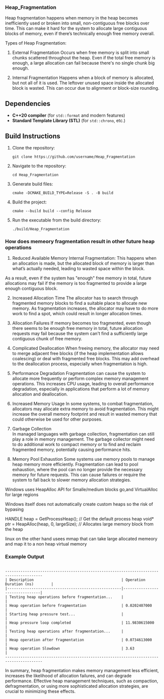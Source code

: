 ### Heap_Fragmentation

Heap fragmentation happens when memory in the heap becomes inefficiently used or broken into small, non-contiguous free blocks over time. This can make it hard for the system to allocate large contiguous blocks of memory, even if there’s technically enough free memory overall.


Types of Heap Fragmentation:
1. External Fragmentation
Occurs when free memory is split into small chunks scattered throughout the heap.
Even if the total free memory is enough, a large allocation can fail because there's no single chunk big enough.


2. Internal Fragmentation
Happens when a block of memory is allocated, but not all of it is used.
The leftover unused space inside the allocated block is wasted.
This can occur due to alignment or block-size rounding.



## Dependencies

- **C++20 compiler** (for `std::format` and modern features)
- **Standard Template Library (STL)** (for `std::chrono`, etc.)

## Build Instructions

1. Clone the repository:
   ```
   git clone https://github.com/username/Heap_Fragmentation
   ```
2. Navigate to the repository:
   ```
   cd Heap_Fragmentation
   ```
3. Generate build files:
   ```
   cmake -DCMAKE_BUILD_TYPE=Release -S . -B build
   ```
4. Build the project:
   ```
   cmake --build build --config Release
   ```
5. Run the executable from the build directory:
   ```
   ./build/Heap_Fragmentation
   ```


### How does memeory fragmentation result in other future heap operations

1. Reduced Available Memory
Internal Fragmentation: This happens when an allocation is made, but the allocated block of memory is larger than what’s actually needed, leading to wasted space within the block.

As a result, even if the system has "enough" free memory in total, future allocations may fail if the memory is too fragmented to provide a large enough contiguous block.

2. Increased Allocation Time
The allocator has to search through fragmented memory blocks to find a suitable place to allocate new memory. As fragmentation increases, the allocator may have to do more work to find a spot, which could result in longer allocation times.

3. Allocation Failures
If memory becomes too fragmented, even though there seems to be enough free memory in total, future allocation requests may fail because the system can't find a sufficiently large contiguous chunk of free memory.

4. Complicated Deallocation
When freeing memory, the allocator may need to merge adjacent free blocks (if the heap implementation allows coalescing) or deal with fragmented free blocks. This may add overhead to the deallocation process, especially when fragmentation is high.

5. Performance Degradation
Fragmentation can cause the system to allocate more frequently or perform complex memory management operations. This increases CPU usage, leading to overall performance degradation, especially in applications that perform a lot of memory allocation and deallocation.

6. Increased Memory Usage
In some systems, to combat fragmentation, allocators may allocate extra memory to avoid fragmentation. This might increase the overall memory footprint and result in wasted memory that could otherwise be used for other purposes.

7. Garbage Collection  
In managed languages with garbage collection, fragmentation can still play a role in memory management. The garbage collector might need to do additional work to compact memory or to find and reclaim fragmented memory, potentially causing performance hits.

8. Memory Pool Exhaustion
Some systems use memory pools to manage heap memory more efficiently. Fragmentation can lead to pool exhaustion, where the pool can no longer provide the necessary memory for future requests. This can cause failures or require the system to fall back to slower memory allocation strategies.

Windows  uses HeapAlloc API  for
Smalle/medium  blocks go,and  VirtualAlloc for large regions


Windows itself does not automatically create custom heaps so the risk of bypasing

HANDLE heap = GetProcessHeap();  // Get the default process heap
void* ptr = HeapAlloc(heap, 0, largeSize);  // Allocates large memory block from the heap

linux on the other hand  usees mmap that can take large allocated memeory and map it to a non heap virtual memory

### Example Output
```

---------------------------------------------------------------------------------------
| Description                                        | Operation Duration (ns)        |
|----------------------------------------------------|--------------------------------|
| Testing heap operations before fragmentation...    |                                |
| Heap operation before fragmentation                | 0.0202407000                   |
| Starting heap pressure test...                     |                                |
| Heap pressure loop completed                       | 11.9830615000                  |
| Testing heap operations after fragmentation...     |                                |
| Heap operation after fragmentation                 | 0.0734613000                   |
| Heap operation Slowdown                            | 3.63                           |
---------------------------------------------------------------------------------------

```
In summary, heap fragmentation makes memory management less efficient, increases the likelihood of allocation failures, and can degrade performance. Effective heap management techniques, such as compaction, defragmentation, or using more sophisticated allocation strategies, are crucial to minimizing these effects.


